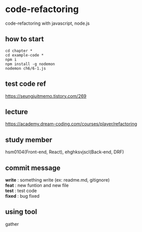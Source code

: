 # code-refactoring
code-refactoring with javascript, node.js

## how to start
```
cd chapter *
cd example-code *
npm i
npm install -g nodemon
nodemon ch6/6-1.js
```

## test code ref
https://seungjuitmemo.tistory.com/269

## lecture
https://academy.dream-coding.com/courses/player/refactoring

## study member
hsm0104(Front-end, React), ehghksvjscl(Back-end, DRF)

## commit message
**write** : something write (ex: readme.md, gitignore)  
**feat** : new funtion and new file  
**test** : test code  
**fixed**  : bug fixed  

## using tool
gather
